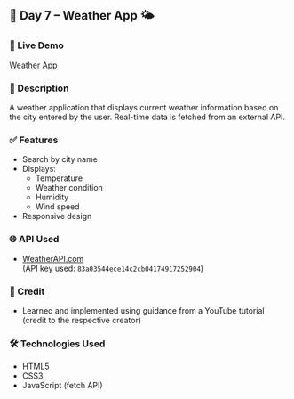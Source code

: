 ## 📅 Day 7 – Weather App 🌤️

### 🔗 Live Demo
[Weather App](https://teal-gnome-f60fa4.netlify.app/)

### 📌 Description
A weather application that displays current weather information based on the city entered by the user. Real-time data is fetched from an external API.

### ✅ Features
- Search by city name
- Displays:
  - Temperature
  - Weather condition
  - Humidity
  - Wind speed
- Responsive design

### 🌐 API Used
- [WeatherAPI.com](https://www.weatherapi.com/)  
  (API key used: `83a03544ece14c2cb04174917252904`)

### 🎥 Credit
- Learned and implemented using guidance from a YouTube tutorial (credit to the respective creator)

### 🛠️ Technologies Used
- HTML5
- CSS3
- JavaScript (fetch API)
